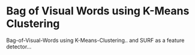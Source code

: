 # Bag of Visual Words using K-Means Clustering

Bag-of-Visual-Words using K-Means-Clustering.. and SURF as a feature detector...
